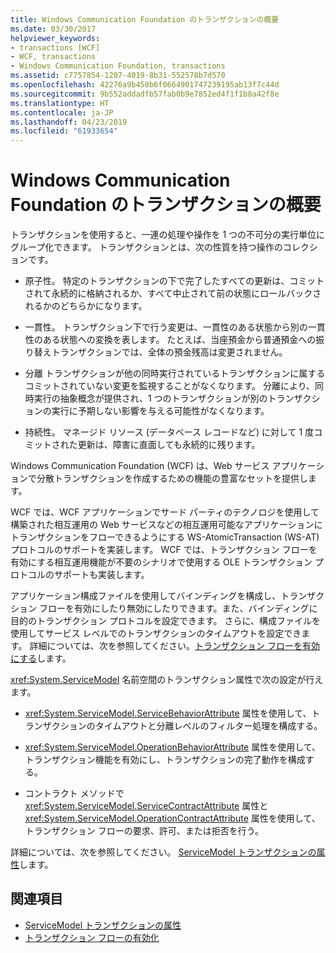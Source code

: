 ```yaml
---
title: Windows Communication Foundation のトランザクションの概要
ms.date: 03/30/2017
helpviewer_keywords:
- transactions [WCF]
- WCF, transactions
- Windows Communication Foundation, transactions
ms.assetid: c7757854-1207-4019-8b31-552578b7d570
ms.openlocfilehash: 42276a9b450b6f0664901747239195ab13f7c44d
ms.sourcegitcommit: 9b552addadfb57fab0b9e7852ed4f1f1b8a42f8e
ms.translationtype: HT
ms.contentlocale: ja-JP
ms.lasthandoff: 04/23/2019
ms.locfileid: "61933654"
---
```

# <a name="windows-communication-foundation-transactions-overview"></a>Windows Communication Foundation のトランザクションの概要
トランザクションを使用すると、一連の処理や操作を 1 つの不可分の実行単位にグループ化できます。 トランザクションとは、次の性質を持つ操作のコレクションです。  
  
- 原子性。 特定のトランザクションの下で完了したすべての更新は、コミットされて永続的に格納されるか、すべて中止されて前の状態にロールバックされるかのどちらかになります。  
  
- 一貫性。 トランザクション下で行う変更は、一貫性のある状態から別の一貫性のある状態への変換を表します。 たとえば、当座預金から普通預金への振り替えトランザクションでは、全体の預金残高は変更されません。  
  
- 分離 トランザクションが他の同時実行されているトランザクションに属するコミットされていない変更を監視することがなくなります。 分離により、同時実行の抽象概念が提供され、1 つのトランザクションが別のトランザクションの実行に予期しない影響を与える可能性がなくなります。  
  
- 持続性。 マネージド リソース (データベース レコードなど) に対して 1 度コミットされた更新は、障害に直面しても永続的に残ります。  
  
 Windows Communication Foundation (WCF) は、Web サービス アプリケーションで分散トランザクションを作成するための機能の豊富なセットを提供します。  
  
 WCF では、WCF アプリケーションでサード パーティのテクノロジを使用して構築された相互運用の Web サービスなどの相互運用可能なアプリケーションにトランザクションをフローできるようにする WS-AtomicTransaction (WS-AT) プロトコルのサポートを実装します。 WCF では、トランザクション フローを有効にする相互運用機能が不要のシナリオで使用する OLE トランザクション プロトコルのサポートも実装します。  
  
 アプリケーション構成ファイルを使用してバインディングを構成し、トランザクション フローを有効にしたり無効にしたりできます。また、バインディングに目的のトランザクション プロトコルを設定できます。 さらに、構成ファイルを使用してサービス レベルでのトランザクションのタイムアウトを設定できます。 詳細については、次を参照してください。[トランザクション フローを有効にする](../../../../docs/framework/wcf/feature-details/enabling-transaction-flow.md)します。  
  
 <xref:System.ServiceModel> 名前空間のトランザクション属性で次の設定が行えます。  
  
- <xref:System.ServiceModel.ServiceBehaviorAttribute> 属性を使用して、トランザクションのタイムアウトと分離レベルのフィルター処理を構成する。  
  
- <xref:System.ServiceModel.OperationBehaviorAttribute> 属性を使用して、トランザクション機能を有効にし、トランザクションの完了動作を構成する。  
  
- コントラクト メソッドで <xref:System.ServiceModel.ServiceContractAttribute> 属性と <xref:System.ServiceModel.OperationContractAttribute> 属性を使用して、トランザクション フローの要求、許可、または拒否を行う。  
  
 詳細については、次を参照してください。 [ServiceModel トランザクションの属性](../../../../docs/framework/wcf/feature-details/servicemodel-transaction-attributes.md)します。  
  
## <a name="see-also"></a>関連項目

- [ServiceModel トランザクションの属性](../../../../docs/framework/wcf/feature-details/servicemodel-transaction-attributes.md)
- [トランザクション フローの有効化](../../../../docs/framework/wcf/feature-details/enabling-transaction-flow.md)

